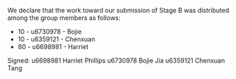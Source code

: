 We declare that the work toward our submission of Stage B was distributed among the group members as follows:

* 10 - u6730978 - Bojie
* 10 - u6359121 - Chenxuan
* 80 - u6698981 - Harriet

Signed: u6698981 Harriet Phillips
        u6730978 Bojie Jia
        u6359121 Chenxuan Tang